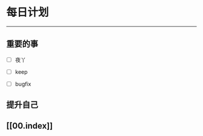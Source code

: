 
# 每日计划
---
## 重要的事

- [ ]    夜丫
- [ ]   keep
- [ ]  bugfix



## 提升自己

  



## [[00.index]]










